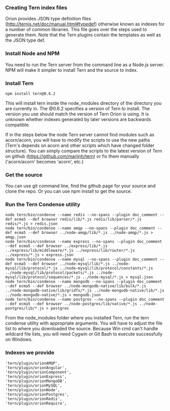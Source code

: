 ### Creating Tern index files

Orion provides JSON type definition files (http://ternjs.net/doc/manual.html#typedef) otherwise known as indexes for a number of common libraries.
This file goes over the steps used to generate them.  Note that the Tern plugins contain the templates as well as the JSON type def.

### Install Node and NPM

You need to run the Tern server from the command line as a Node.js server.  NPM will make it simpler to install Tern and the source to index.

### Install Tern

	npm install tern@0.6.2

This will install tern inside the node_modules directory of the directory you are currently in.  The @0.6.2 specifies a version of Tern to install.
The version you use should match the version of Tern Orion is using.  It is unknown whether indexes generated by later versions are backwards compatible.

If in the steps below the node Tern server cannot find modules such as acorn/acorn, you will have to modify the scripts to use the new paths (Tern's depends on 
acorn and other scripts which have changed folder structure).  You can simply compare the scripts to the latest version of Tern on github (https://github.com/marijnh/tern)
or fix them manually ('acorn/acorn' becomes 'acorn', etc.)

### Get the source

You can use git command line, find the github page for your source and clone the repo.  Or you can use npm install to get the source.


### Run the Tern Condense utility

	node tern/bin/condense --name redis --no-spans --plugin doc_comment --def ecma5 --def browser redis/lib/*.js redis/lib/parser/*.js redis/*.js > redis.json
	node tern/bin/condense --name amqp --no-spans --plugin doc_comment --def ecma5 --def browser ../node-amqp/lib/*.js ../node-amqp/*.js > amqp.json
	node tern/bin/condense --name express --no-spans --plugin doc_comment --def ecma5 --def browser ../express/lib/*.js ../express/lib/middleware/*.js ../express/lib/router/*.js ../express/*.js > express.json
	node tern/bin/condense --name mysql --no-spans --plugin doc_comment --def ecma5 --def browser ../node-mysql/lib/*.js ../node-mysql/lib/protocol/*.js ../node-mysql/lib/protocol/constants/*.js ../node-mysql/lib/protocol/packets/*.js ../node-mysql/lib/protocol/sequences/*.js ../node-mysql/*.js > mysql.json
	node tern/bin/condense --name mongodb --no-spans --plugin doc_comment --def ecma5 --def browser ../node-mongodb-native/lib/bulk/*.js ../node-mongodb-native/lib/gridfs/*.js ../node-mongodb-native/lib/*.js ../node-mongodb-native/*.js > mongodb.json
	node tern/bin/condense --name postgres --no-spans --plugin doc_comment --def ecma5 --def browser ../node-postgres/lib/native/*.js ../node-postgres/lib/*.js > postgres
	
From the node_modules folder where you installed Tern, run the tern condense utility with appropriate arguments.  You will have to adjust the file list to
where you downloaded the source.  Because Win cmd can't handle wildcard file lists, you will need Cygwin or Git Bash to execute successfully on Windows.	

### Indexes we provide

	'tern/plugin/orionAMQP',
	'tern/plugin/orionAngular',
	'tern/plugin/orionComponent',
	'tern/plugin/orionExpress',	
	'tern/plugin/orionMongoDB',
	'tern/plugin/orionMySQL',	
	'tern/plugin/orionNode',
	'tern/plugin/orionPostgres',
	'tern/plugin/orionRedis',
	'tern/plugin/orionRequire',